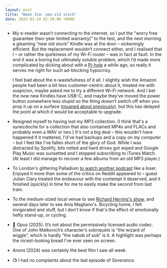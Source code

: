 ```yaml
---
layout: post
title: "Week 314: new old stock"
date: 2025-03-24 02:39:00 +0000
---
```


- My e-reader wasn’t connecting to the internet, so I put the “worry free guarantee (two-year limited warranty)” to the test, and the next morning a gleaming “new old stock” Kindle was at the door – sickeningly efficient. But the replacement wouldn’t connect either, and I realised that I – or rather the quirkiness of my Wi-Fi router – was in fact at fault. In the end it was a boring but ultimately soluble problem, which I’d made more complicated by dicking about with a [Pi-hole](https://pi-hole.net/) a while ago, so really it serves me right for such ad-blocking hypocrisy.

  I feel bad about the e-wastefulness of it all. I slightly wish the Amazon people had been a bit less customer-centric about it, treated me with suspicion, maybe asked me to try a different Wi-Fi network. And I bet the _new_ new Kindles have USB-C, and maybe they’ve moved the power button somewhere less stupid so the thing doesn’t switch off when you prop it up on a surface ([moaned about previously](/2023/11/week-243#:~:text=Amazon%20Kindle%20Kids”-,electronic%20reader,-is%20quite%20good)), but this has delayed the point at which it would be acceptable to upgrade.

- Resigned myself to having lost my MP3 collection. (I think that's a synecdoche for a collection that also contained MP4s and FLACs and probably even a WAV or two.) It's not a big deal – this wouldn't have happened if it mattered, I'd've had backups and a copy on my computer – but I feel like I've fallen short of the glory of God. While I was distracted by Spotify, bits rotted and hard drives got wiped and Google Play Music was sunsetted and I stopped subscribing to iTunes Match. (At least I did manage to recover a few albums from an old MP3 player.)

- To London's glittering Palladium [to watch another podcast](https://www.reddit.com/r/offmenupodcast/comments/1jgf5x8/julian_clary_is_tonights_guest_friday_21_march/ "Comedians Ed Gamble and James Acaster invite special guests into their magical restaurant to each choose their favourite starter, main course, side dish, dessert and drink") like a loser. Enjoyed it more than some of the critics on Reddit appeared to – guest Julian Clary treated the endeavour with the contempt it deserved, and it finished (quickly) in time for me to easily make the second from last train.

- To the medium-sized local venue to see [Richard Herring's show](https://richardherring.substack.com/p/bad-treatment#:~:text=already%20been%20with-,Can%20I%20Have%20My%20Ball%20Back%3F,-last%20July%2C%20but), and several days later to see Ania Magliano's. Bicycling home, I felt invigorated and stuff, but I don't know if that's the effect of emotionally hefty stand-up, or cycling.

- 🎦 <i>Opus</i> (2025). It’s not about the permissively licensed audio codec. One of John Malkovich’s character’s sobriquets is “the wizard of wiggle”, which is hardly “the nabob of sob” is it. A highlight was perhaps the nicest-looking bread I've ever seen on screen.

- <i>Anora</i> (2024) was certainly the best film I saw all week.

- 📺 I had no complaints about the last episode of <i>Severance</i>.
